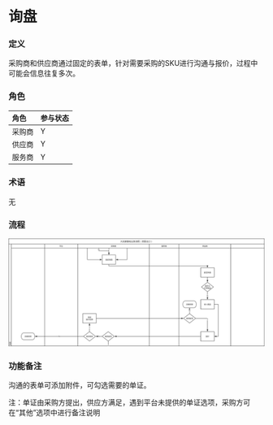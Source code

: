 # 询盘

### 定义

采购商和供应商通过固定的表单，针对需要采购的SKU进行沟通与报价，过程中可能会信息往复多次。

### 角色

| 角色 | 参与状态 |
| :--- | :--- |
| 采购商 | Y |
| 供应商 | Y |
| 服务商 | Y |

### 术语

无

### 流程

![](/assets/询盘.png)

### 功能备注

沟通的表单可添加附件，可勾选需要的单证。

注：单证由采购方提出，供应方满足，遇到平台未提供的单证选项，采购方可在“其他”选项中进行备注说明

